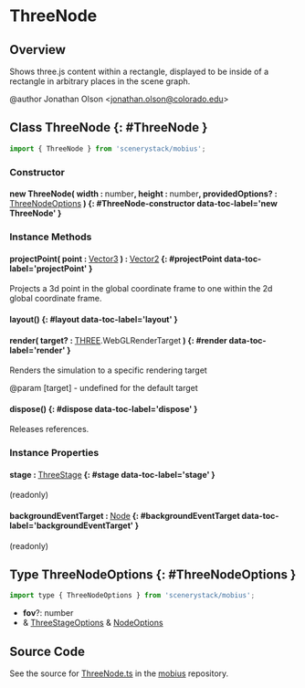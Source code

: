 # ThreeNode

## Overview

Shows three.js content within a rectangle, displayed to be inside of a rectangle in arbitrary places in the scene
graph.

@author Jonathan Olson &lt;jonathan.olson@colorado.edu&gt;

## Class ThreeNode {: #ThreeNode }


```js
import { ThreeNode } from 'scenerystack/mobius';
```
### Constructor

#### new ThreeNode( width : <span style="font-weight: 400;"><span style="color: hsla(calc(var(--md-hue) + 180deg),80%,40%,1);">number</span></span>, height : <span style="font-weight: 400;"><span style="color: hsla(calc(var(--md-hue) + 180deg),80%,40%,1);">number</span></span>, providedOptions? : <span style="font-weight: 400;">[ThreeNodeOptions](../mobius/ThreeNode.md#ThreeNodeOptions)</span> ) {: #ThreeNode-constructor data-toc-label='new ThreeNode' }

### Instance Methods

#### projectPoint( point : <span style="font-weight: 400;">[Vector3](../dot/Vector3.md)</span> ) : <span style="font-weight: 400;">[Vector2](../dot/Vector2.md)</span> {: #projectPoint data-toc-label='projectPoint' }

Projects a 3d point in the global coordinate frame to one within the 2d global coordinate frame.

#### layout() {: #layout data-toc-label='layout' }

#### render( target? : <span style="font-weight: 400;">[THREE](../mobius/THREE.md).WebGLRenderTarget</span> ) {: #render data-toc-label='render' }

Renders the simulation to a specific rendering target

@param [target] - undefined for the default target

#### dispose() {: #dispose data-toc-label='dispose' }

Releases references.

### Instance Properties

#### stage : <span style="font-weight: 400;">[ThreeStage](../mobius/ThreeStage.md)</span> {: #stage data-toc-label='stage' }

(readonly)

#### backgroundEventTarget : <span style="font-weight: 400;">[Node](../scenery/Node.md)</span> {: #backgroundEventTarget data-toc-label='backgroundEventTarget' }

(readonly)



## Type ThreeNodeOptions {: #ThreeNodeOptions }


```js
import type { ThreeNodeOptions } from 'scenerystack/mobius';
```


- **fov**?: <span style="color: hsla(calc(var(--md-hue) + 180deg),80%,40%,1);">number</span>
- &amp; [ThreeStageOptions](../mobius/ThreeStage.md#ThreeStageOptions) &amp; [NodeOptions](../scenery/Node.md#NodeOptions)




## Source Code

See the source for [ThreeNode.ts](https://github.com/phetsims/mobius/blob/main/js/ThreeNode.ts) in the [mobius](https://github.com/phetsims/mobius) repository.
